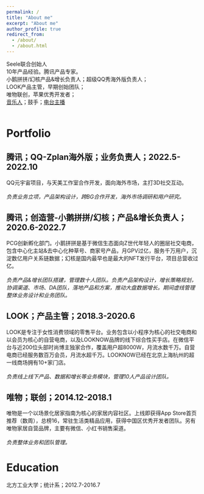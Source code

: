 ```yaml
---
permalink: /
title: "About me"
excerpt: "About me"
author_profile: true
redirect_from: 
  - /about/
  - /about.html
---
```


Seele联合创始人<br>10年产品经验。腾讯产品专家。<br>小鹅拼拼/幻核产品&增长负责人；超级QQ秀海外版负责人；<br> LOOK产品主管，早期创始团队；<br>唯物联创，苹果优秀开发者；<br>[音乐人](http://163cn.tv/9lZXi2 )；⿎⼿；[电台主播](https://www.xiaoyuzhoufm.com/podcast/5e8179dc418a84a046aeebf1)<br><br>


Portfolio
======

腾讯；QQ-Zplan海外版；业务负责人；2022.5-2022.10
------
QQ元宇宙项目，与天美工作室合作开发，面向海外市场，主打3D社交互动。<br><br>
*负责业务立项，产品架构设计，跨BG合作开发，海外市场调研和用户研究。*

腾讯；创造营-小鹅拼拼/幻核；产品&增长负责人；2020.6-2022.7
------
PCG创新孵化部门。小鹅拼拼是基于微信生态面向Z世代年轻人的圈层社交电商，包含中心化主站&去中心化种草号、商家号产品，月GPV过亿，服务千万用户，沉淀数亿用户关系链数据；幻核是国内最早也是最大的NFT发行平台，项目总营收过亿。<br><br>
*负责产品&增长团队搭建，管理数十人团队。负责产品架构设计，增长策略规划，协调渠道、市场、DA团队，落地产品和方案，推动大盘数据增长。期间虚线管理整体业务设计和业务团队。*

LOOK；产品主管；2018.3-2020.6
------
LOOK是专注于⼥性消费领域的零售平台。业务包含以⼩程序为核⼼的社交电商和以会员为核⼼的⾃营电商，以及LOOKNOW品牌的线下综合性买手店。在微信平台与近200位头部时尚博主独家合作，覆盖⽤户超8000W，⽉流⽔数千万。⾃营电商已经服务数百万会员，⽉流⽔超千万。LOOKNOW已经在北京上海杭州的超⼀线商场拥有10+家⻔店。<br><br>
*负责线上线下产品、数据和增⻓等业务模块，管理10⼈产品设计团队。*

唯物；联创；2014.12-2018.1
------
唯物是⼀个以场景化居家指南为核⼼的家居内容社区。上线即获得App Store⾸⻚推荐（数周），总榜16，常驻⽣活类精品应⽤，获得中国区优秀开发者团队。另有唯物家居自营品牌，主要有微信、小红书销售渠道。<br><br>
*负责整体业务和团队管理。*

Education
======
北方工业大学；统计系；2012.7-2016.7
